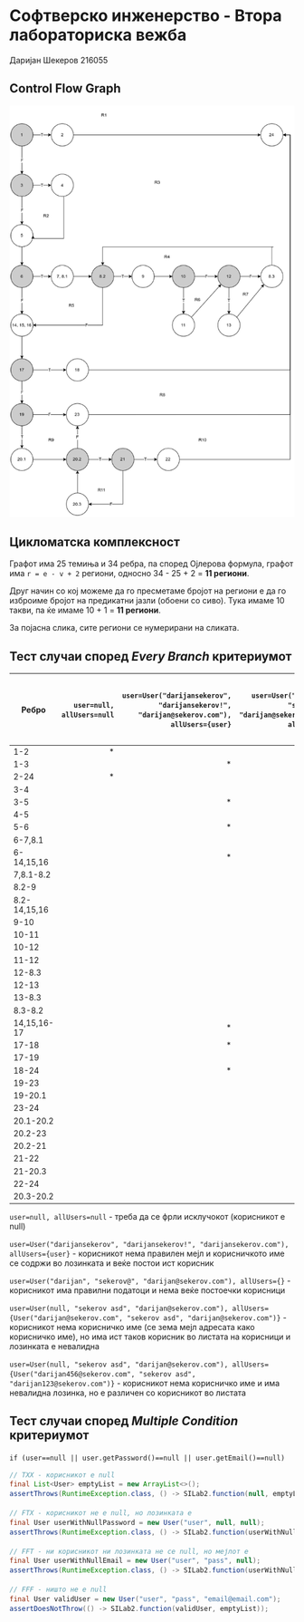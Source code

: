 Софтверско инженерство - Втора лабораториска вежба
===

Даријан Шекеров 216055

## Control Flow Graph

![cfg](./cfg.png "Control Flow Graph") 

## Цикломатска комплексност

Графот има 25 темиња и 34 ребра, па според Ојлерова формула, 
графот има `r = e - v + 2` региони, односно 34 - 25 + 2 = **11 региони**.

Друг начин со кој можеме да го пресметаме бројот на региони е 
да го изброиме бројот на предикатни јазли (обоени со сиво).
Тука имаме 10 такви, па ќе имаме 10 + 1 = **11 региони**.

За појасна слика, сите региони се нумерирани на сликата.

## Тест случаи според *Every Branch* критериумот

|Ребро|`user=null, allUsers=null`|`user=User("darijansekerov", "darijansekerov!", "darijan@sekerov.com"), allUsers={user}`|`user=User("darijan", "sekerov@", "darijan@sekerov.com"), allUsers={}`| `user=User(null, "sekerov asd", "darijan@sekerov.com"), allUsers={User("darijan@sekerov.com", "sekerov asd", "darijan@sekerov.com")}`|`user=User(null, "sekerov asd", "darijan@sekerov.com"), allUsers={User("darijan@sekerov.com", "sekerov asd", "darijan@sekerov.com")}`|
|---|-:|-:|-:|-:|-:|
|1-2|\*||
|1-3||\*|\*|\*|\*|
|2-24|\*||||||
|3-4||||\*|\*|
|3-5||\*|\*|||
|4-5||||\*|\*|
|5-6||\*|\*|\*|\*|
|6-7,8.1|||\*|\*|\*|
|6-14,15,16||\*||||
|7,8.1-8.2|||\*|\*|\*|
|8.2-9||||\*|\*|
|8.2-14,15,16|||\*|\*|\*|
|9-10||||\*|\*|
|10-11||||\*||
|10-12|||||\*|
|11-12||||\*||
|12-8.3|||||\*|
|12-13||||\*||
|13-8.3||||\*||
|8.3-8.2||||\*|\*|
|14,15,16-17||\*|\*|\*|\*|
|17-18||\*||||
|17-19|||\*|\*|\*|
|18-24||\*||||
|19-23||||\*|\*|
|19-20.1|||\*|||
|23-24||||\*|\*|
|20.1-20.2|||\*|||
|20.2-23|||\*|||
|20.2-21|||\*|||
|21-22|||\*|||
|21-20.3|||\*|||
|22-24|||\*|||
|20.3-20.2|||\*|||

`user=null, allUsers=null` - треба да се фрли исклучокот (корисникот е null)

`user=User("darijansekerov", "darijansekerov!", "darijansekerov.com"), allUsers={user}` - корисникот нема правилен мејл и корисничкото име се содржи во лозинката и веќе постои ист корисник

`user=User("darijan", "sekerov@", "darijan@sekerov.com"), allUsers={}` - корисникот има правилни податоци и нема веќе постоечки корисници

`user=User(null, "sekerov asd", "darijan@sekerov.com"), allUsers={User("darijan@sekerov.com", "sekerov asd", "darijan@sekerov.com")}` - корисникот нема корисничко име (се зема мејл адресата како корисничко име), но има ист таков корисник во листата на корисници и лозинката е невалидна

`user=User(null, "sekerov asd", "darijan@sekerov.com"), allUsers={User("darijan456@sekerov.com", "sekerov asd", "darijan123@sekerov.com")}` - корисникот нема корисничко име и има невалидна лозинка, но е различен со корисникот во листата

## Тест случаи според *Multiple Condition* критериумот

`if (user==null || user.getPassword()==null || user.getEmail()==null)`

```java
// TXX - корисникот е null
final List<User> emptyList = new ArrayList<>();
assertThrows(RuntimeException.class, () -> SILab2.function(null, emptyList));

// FTX - корисникот не е null, но лозинката е
final User userWithNullPassword = new User("user", null, null);
assertThrows(RuntimeException.class, () -> SILab2.function(userWithNullPassword, emptyList));

// FFT - ни корисникот ни лозинката не се null, но мејлот е
final User userWithNullEmail = new User("user", "pass", null);
assertThrows(RuntimeException.class, () -> SILab2.function(userWithNullEmail, emptyList));

// FFF - ништо не е null
final User validUser = new User("user", "pass", "email@email.com");
assertDoesNotThrow(() -> SILab2.function(validUser, emptyList));
```


